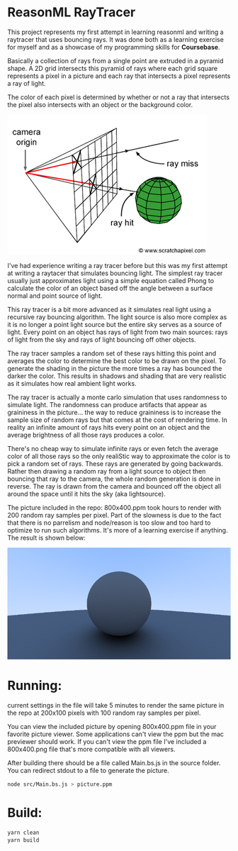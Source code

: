 # ReasonML RayTracer

This project represents my first attempt in learning reasonml and writing a raytracer that uses bouncing rays. It was done both as a learning exercise for myself and as a showcase of my programming skills for **Coursebase**.

Basically a collection of rays from a single point are extruded in a pyramid shape. A 2D grid intersects this pyramid
of rays where each grid square represents a pixel in a picture and each ray that intersects a pixel represents a ray of light.

The color of each pixel is determined by whether or not a ray that intersects the pixel also intersects with an object or the
background color.

![Ray Tracer Explanation](raytracer_explanation.png)

I've had experience writing a ray tracer before but this was my first attempt at writing a raytacer that simulates bouncing light. The simplest ray tracer usually just approximates light using a simple equation called Phong to calculate the color of an object based off the angle between a surface normal and point source of light.

This ray tracer is a bit more advanced as it simulates real light using a recursive ray bouncing algorithm. The light source is also more complex as it is no longer a point light source but the entire sky serves as a source of light. Every point on an object has rays of light from two main sources: rays of light from the sky and rays of light bouncing off other objects.

The ray tracer samples a random set of these rays hitting this point and averages the color to determine the best color to be drawn on the pixel. To generate the shading in the picture the more times a ray has bounced the darker the color. This results in shadows and shading that are very realistic as it simulates how real ambient light works.

The ray tracer is actually a monte carlo simulation that uses randomness to simulate light. The randomness can produce artifacts that appear as graininess in the picture... the way to reduce graininess is to increase the sample size of random rays but that comes at the cost of rendering time. In reality an infinite amount of rays hits every point on an object and the average brightness of all those rays produces a color.

There's no cheap way to simulate infinite rays or even fetch the average color of all those rays so the only realiStic way to approximate the color is to pick a random set of rays. These rays are generated by going backwards. Rather then drawing a random ray from a light source to object then bouncing that ray to the camera, the whole random generation is done in reverse. The ray is drawn from the camera and bounced off the object all around the space until it hits the sky (aka lightsource).

The picture included in the repo: 800x400.ppm took hours to render with 200 random ray samples per pixel. Part of the slowness is due to the fact that there is no parrelism and node/reason is too slow and too hard to optimize to run such algorithms. It's more of a learning exercise if anything. The result is shown below:

![Ray Tracer Result](800x400.png)

# Running:

current settings in the file will take 5 minutes to render the same picture in the repo at 200x100 pixels with 100 random ray samples per pixel.

You can view the included picture by opening 800x400.ppm file in your favorite picture viewer. Some applications can't view the ppm but the mac previewer should work. If you can't view the ppm file I've included a 800x400.png file that's more compatible with all viewers.

After building there should be a file called Main.bs.js in the source folder. You can redirect stdout to a file to generate the picture.

```bash
node src/Main.bs.js > picture.ppm
```

# Build:

```bash
yarn clean
yarn build
```
